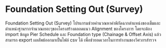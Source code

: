 # Foundation Setting Out (Survey)
Foundation Setting Out (Survey)
    โปรแกรมช่วยคำนวณหาค่าพิกัดฉากตำแหน่งของเข็มและตำแหน่งฐานรากจำนวณเยอะๆของโครงสร้างตลอดแนว Alignment ของโครงการ
โดยจะต้อง import ข้อมูล Pier Schedule และ Foundation type (Chainage & Offset Axis) แล้วสามารถ export ผลลัพธ์ออกมาเป็นไฟล์ csv ได้ 
เพื่อช่วยลดเวลาในการทำงานของวิศวกรสำรวจ
